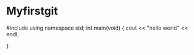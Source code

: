 # Myfirstgit
#include <iostream>
using namespace std;
int main(void)
{
   cout << "hello world" << endl;

}
